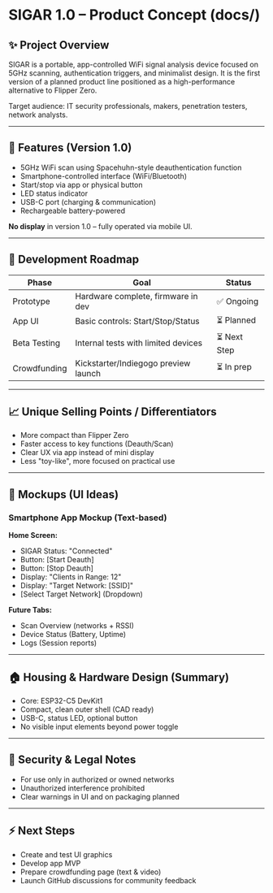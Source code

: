 # SIGAR 1.0 – Product Concept (docs/)

## ✨ Project Overview

SIGAR is a portable, app-controlled WiFi signal analysis device focused on 5GHz scanning, authentication triggers, and minimalist design. It is the first version of a planned product line positioned as a high-performance alternative to Flipper Zero.

Target audience: IT security professionals, makers, penetration testers, network analysts.

---

## 🔹 Features (Version 1.0)

* 5GHz WiFi scan using Spacehuhn-style deauthentication function
* Smartphone-controlled interface (WiFi/Bluetooth)
* Start/stop via app or physical button
* LED status indicator
* USB-C port (charging & communication)
* Rechargeable battery-powered

**No display** in version 1.0 – fully operated via mobile UI.

---

## 📅 Development Roadmap

| Phase        | Goal                                 | Status      |
| ------------ | ------------------------------------ | ----------- |
| Prototype    | Hardware complete, firmware in dev   | ✅ Ongoing   |
| App UI       | Basic controls: Start/Stop/Status    | ⏳ Planned   |
| Beta Testing | Internal tests with limited devices  | ⏳ Next Step |
| Crowdfunding | Kickstarter/Indiegogo preview launch | ⏳ In prep   |

---

## 📈 Unique Selling Points / Differentiators

* More compact than Flipper Zero
* Faster access to key functions (Deauth/Scan)
* Clear UX via app instead of mini display
* Less "toy-like", more focused on practical use

---

## 🎨 Mockups (UI Ideas)

### Smartphone App Mockup (Text-based)

**Home Screen:**

* SIGAR Status: "Connected"
* Button: \[Start Deauth]
* Button: \[Stop Deauth]
* Display: "Clients in Range: 12"
* Display: "Target Network: \[SSID]"
* \[Select Target Network] (Dropdown)

**Future Tabs:**

* Scan Overview (networks + RSSI)
* Device Status (Battery, Uptime)
* Logs (Session reports)

---

## 🏠 Housing & Hardware Design (Summary)

* Core: ESP32-C5 DevKit1
* Compact, clean outer shell (CAD ready)
* USB-C, status LED, optional button
* No visible input elements beyond power toggle

---

## 🔐 Security & Legal Notes

* For use only in authorized or owned networks
* Unauthorized interference prohibited
* Clear warnings in UI and on packaging planned

---

## ⚡ Next Steps

* Create and test UI graphics
* Develop app MVP
* Prepare crowdfunding page (text & video)
* Launch GitHub discussions for community feedback
